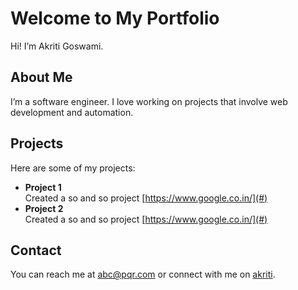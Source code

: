 # Welcome to My Portfolio
Hi! I’m Akriti Goswami.

## About Me
I’m a software engineer. I love working on projects that involve web development and automation.

## Projects
Here are some of my projects:

- **Project 1**  
  Created a so and so project [https://www.google.co.in/](#)
- **Project 2**  
  Created a so and so project [https://www.google.co.in/](#)

## Contact
You can reach me at abc@pqr.com or connect with me on [akriti](#).
